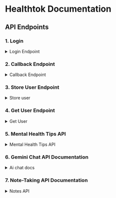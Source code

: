 
# Healthtok Documentation

## API Endpoints

### 1. Login

<details>
<summary>Login Endpoint</summary>

**URL**: `/social_auth/login.php`

**Method**: `GET`

**Description**: Initiates the OAuth authentication process with the specified provider.

**Query Parameters**:
- `provider` (string): The name of the OAuth provider (e.g., `Google`).

**Response**:
- Redirects the user to the OAuth provider's authorization page.

**Example Request**:
```sh
GET /social_auth/login.php?provider=Google
```
</details>

### 2. Callback Endpoint

<details>
<summary> Callback Endpoint </summary>

**URL**: `/social_auth/callback.php`

**Method**: `GET`

**Description**: Handles the OAuth callback and retrieves the user's profile information.

**Query Parameters**:
- `code` (string): The authorization code returned by the OAuth provider.
- `provider` (string): The name of the OAuth provider (e.g., `Google`).

**Response**:
- `200 OK`: Returns a JSON object containing the user's profile information.
- `400 Bad Request`: Returns a JSON object with an error message if the required parameters are missing or invalid.
- `500 Internal Server Error`: Returns a JSON object with an error message if something goes wrong during the callback process.

**Response Fields**:
- `firstName` (string): The user's first name.
- `lastName` (string): The user's last name.
- `email` (string): The user's email address.
- `photoURL` (string): The URL of the user's profile photo.

**Example Request**:
```sh
GET /social_auth/callback.php?provider=Google&code=AUTHORIZATION_CODE
```

**Example Response**:
```json
{
    "firstName": "John",
    "lastName": "Doe",
    "email": "john.doe@example.com",
    "photoURL": "http://example.com/photo.jpg"
}
```

**Example Error Response**:
```json
{
    "error": "Oops! Something went wrong during the callback: Error message"
}
```
</details>

### 3. Store User Endpoint

<details>
<summary>Store user</summary>

**URL**: `/fbauth/store-user.php`

**Method**: `POST`

**Description**: Stores user details like email, role, gender, and fbid in the PostgreSQL database.

**Request Body**:
- `email` (string): The user's email address.
- `role` (string): The user's role.
- `gender` (string): The user's gender.
- `fbid` (string): The user's Facebook ID.

**Response**:
- `200 OK`: Returns a JSON object indicating success.
- `400 Bad Request`: Returns a JSON object with an error message if the input data is invalid.
- `500 Internal Server Error`: Returns a JSON object with an error message if something goes wrong during the database operation.

**Example Request**:
```sh
POST /fbauth/store-user.php
Content-Type: application/json

{
    "email": "john.doe@example.com",
    "role": "user",
    "gender": "male",
    "fbid": "1234567890"
}
```

**Example Response**:
```json
{
    "success": "User details stored successfully"
}
```
</details>

### 4. Get User Endpoint
<details>
<summary>Get User</summary>

**URL**: `/fbauth/get-user.php`

**Method**: `GET`

**Description**: Retrieves user details based on the fbid from the PostgreSQL database.

**Query Parameters**:
- `fbid` (string): The user's Facebook ID.

**Response**:
- `200 OK`: Returns a JSON object containing the user's details.
- `400 Bad Request`: Returns a JSON object with an error message if the fbid parameter is missing or invalid.
- `404 Not Found`: Returns a JSON object with an error message if the user is not found.
- `500 Internal Server Error`: Returns a JSON object with an error message if something goes wrong during the database operation.

**Response Fields**:
- `email` (string): The user's email address.
- `role` (string): The user's role.
- `gender` (string): The user's gender.
- `fbid` (string): The user's Facebook ID.

**Example Request**:
```sh
GET /fbauth/get-user.php?fbid=1234567890
```

**Example Response**:
```json
{
    "email": "john.doe@example.com",
    "role": "user",
    "gender": "male",
    "fbid": "1234567890"
}
```
</details>

### 5. Mental Health Tips API

<details>
<summary>Mental Health Tips API</summary>

This API provides endpoints to manage mental health tips, allowing users to retrieve all tips, retrieve a single tip, add new tips (including the `authorID`), and delete tips.


---

## 1. Get All Mental Health Tips

### **Endpoint**
```
GET /tips/all.php
```

### **Description**
Retrieves all mental health tips from the database.

### **Request Method**
`GET`

### **Response Example**
```json
{
  "status": "success",
  "data": [
    {
      "id": 1,
      "tip": "Take regular breaks during work to relax your mind.",
      "authorID": 1,
      "created_at": "2024-10-06 12:30:00"
    },
    {
      "id": 2,
      "tip": "Maintain a balanced diet to improve mental clarity.",
      "authorID": 2,
      "created_at": "2024-10-06 12:35:00"
    }
    // More tips...
  ]
}
```

### **Status Codes**
- `200 OK`: Successfully retrieved all tips.
- `500 Internal Server Error`: Failed to retrieve tips due to server issues.

---

## 2. Get a Single Mental Health Tip

### **Endpoint**
```
GET /tips/tip.php?id={id}
```

### **Description**
Retrieves a specific mental health tip by its ID.

### **Request Method**
`GET`

### **Request Parameters**
- `id`: The ID of the tip you want to retrieve.

### **Response Example**
```json
{
  "status": "success",
  "data": {
    "id": 1,
    "tip": "Take regular breaks during work to relax your mind.",
    "authorID": 1,
    "created_at": "2024-10-06 12:30:00"
  }
}
```

### **Status Codes**
- `200 OK`: Successfully retrieved the tip.
- `400 Bad Request`: The `id` parameter is missing.
- `404 Not Found`: The tip with the specified ID was not found.
- `500 Internal Server Error`: Failed to retrieve the tip due to server issues.

---

## 3. Add a New Mental Health Tip

### **Endpoint**
```
POST /tips/add.php
```

### **Description**
Adds a new mental health tip to the database. The `authorID` field is required to associate the tip with an author (practitioner).

### **Request Method**
`POST`

### **Request Body Example**
```json
{
  "tip": "Engage in regular physical activity to reduce stress.",
  "authorID": 1
}
```

### **Response Example**
```json
{
  "status": "success",
  "message": "Tip added successfully.",
  "data": {
    "id": 16,
    "tip": "Engage in regular physical activity to reduce stress.",
    "authorID": 1
  }
}
```

### **Status Codes**
- `201 Created`: The tip was successfully added.
- `400 Bad Request`: Missing or invalid data in the request body (e.g., `tip` or `authorID` is missing).
- `500 Internal Server Error`: Failed to add the tip due to server issues.

---

## 4. Delete a Mental Health Tip

### **Endpoint**
```
DELETE /tips/delete?id={id}
```

### **Description**
Deletes a mental health tip by its ID.

### **Request Method**
`DELETE`

### **Request Parameters**
- `id`: The ID of the tip you want to delete.

### **Response Example**
```json
{
  "status": "success",
  "message": "Tip deleted successfully."
}
```

### **Status Codes**
- `200 OK`: Successfully deleted the tip.
- `400 Bad Request`: The `id` parameter is missing.
- `404 Not Found`: The tip with the specified ID was not found.
- `500 Internal Server Error`: Failed to delete the tip due to server issues.

---

## Common Error Responses

### **Response Example (400 Bad Request)**
```json
{
  "status": "error",
  "message": "Missing required fields: tip, authorID."
}
```

### **Response Example (404 Not Found)**
```json
{
  "status": "error",
  "message": "Tip not found."
}
```

### **Response Example (405 Method Not Allowed)**
```json
{
  "status": "error",
  "message": "Method not allowed."
}
```

### **Response Example (500 Internal Server Error)**
```json
{
  "status": "error",
  "message": "Database error: failed to connect to the database."
}
```
</details>

### 6. Gemini Chat API Documentation
<details>
<summary>Ai chat docs</summary>

---

## Endpoints

### 1. Send a Message to Gemini Chat
This endpoint sends a message to the Gemini chat service and returns a response.

- **URL**: `/aichat/chat.php`
- **Method**: `POST`
- **Request Headers**:
  - `Content-Type: application/json`
- **Request Body** (JSON):
  ```json
  {
    "message": "your message here"
  }
  ```
- **Success Response**:
  - **Status**: `200 OK`
  - **Content-Type**: `application/json`
  - **Body**:
    ```json
    {
      "status": "success",
      "response": "Gemini's response here"
    }
    ```

- **Error Responses**:

  - **Invalid Request Method**:
    - **Status**: `405 Method Not Allowed`
    - **Body**:
      ```json
      {
        "status": "error",
        "message": "Invalid request method"
      }
      ```

  - **Missing or Empty Message**:
    - **Status**: `400 Bad Request`
    - **Body**:
      ```json
      {
        "status": "error",
        "message": "Message is required"
      }
      ```

  - **Internal Server Error**:
    - **Status**: `500 Internal Server Error`
    - **Body**:
      ```json
      {
        "status": "error",
        "message": "An error message describing the issue"
      }
      ```

## Example Request

### Request Body:
```json
{
  "message": "Hello Gemini!"
}
```

### Response (Success):
```json
{
  "status": "success",
  "response": "Hello World in PHP"
}
```

### Response (Error - Invalid Method):
```json
{
  "status": "error",
  "message": "Invalid request method"
}
```

### Response (Error - Missing Message):
```json
{
  "status": "error",
  "message": "Message is required"
}
```


</details>

### 7. Note-Taking API Documentation

<details>
<summary>Notes API</summary>

---

### Endpoints

#### 1. Get All Notes

- **Endpoint:** `/notes/all.php`
- **Method:** `GET`
- **Description:** Retrieve a list of all notes.
- **Response:**
  - **200 OK**
    - **Content:**
      ```json
      [
        {
          "noteID": 1,
          "title": "Meeting Notes",
          "content": "Notes from the client meeting on project status and next steps.",
          "authorid": 1,
          "created_at": "2024-10-05T12:00:00Z"
        },
        ...
      ]
      ```

#### 2. Get Note by ID

- **Endpoint:** `/notes/note.php?id={id}`
- **Method:** `GET`
- **Description:** Retrieve a note by its ID.
- **Path Parameters:**
  - `noteID`: ID of the note to retrieve.
- **Response:**
  - **200 OK**
    - **Content:**
      ```json
      {
        "noteID": 1,
        "title": "Meeting Notes",
        "content": "Notes from the client meeting on project status and next steps.",
        "authorid": 1,
        "created_at": "2024-10-05T12:00:00Z"
      }
      ```
  - **404 Not Found**
    - **Content:**
      ```json
      {
        "error": "Note not found"
      }
      ```

#### 3. Add Note

- **Endpoint:** `/notes/add.php`
- **Method:** `POST`
- **Description:** Add a new note.
- **Request Body:**
  ```json
  {
    "title": "New Note Title",
    "content": "Content of the new note.",
    "authorid": 1
  }
  ```
- **Response:**
  - **201 Created**
    - **Content:**
      ```json
      {
        "noteID": 1,
        "title": "New Note Title",
        "content": "Content of the new note.",
        "authorid": 1,
        "created_at": "2024-10-05T12:00:00Z"
      }
      ```
  - **400 Bad Request**
    - **Content:**
      ```json
      {
        "error": "Invalid input"
      }
      ```

#### 4. Delete Note

- **Endpoint:** `/notes/delete.php?id={id}`
- **Method:** `DELETE`
- **Description:** Delete a note by its ID.
- **Path Parameters:**
  - `noteID`: ID of the note to delete.
- **Response:**
  - **204 No Content**
  - **404 Not Found**
    - **Content:**
      ```json
      {
        "error": "Note not found"
      }
      ```

---

### Sample Request and Response

#### Add Note Example

**Request:**
```bash
POST /api/notes/
Content-Type: application/json

{
  "title": "Sample Note",
  "content": "This is a sample note.",
  "authorid": 1
}
```

**Response:**
```json
{
  "noteID": 1,
  "title": "Sample Note",
  "content": "This is a sample note.",
  "authorid": 1,
  "created_at": "2024-10-05T12:00:00Z"
}
```

</details>